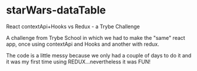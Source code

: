 # starWars-dataTable
React contextApi+Hooks vs Redux - a Trybe Challenge

A challenge from Trybe School in which we had to make the "same" react app, once using contextApi and Hooks and another with redux.

The code is a little messy because we only had a couple of days to do it and it was my first time using REDUX...nevertheless it was FUN!
